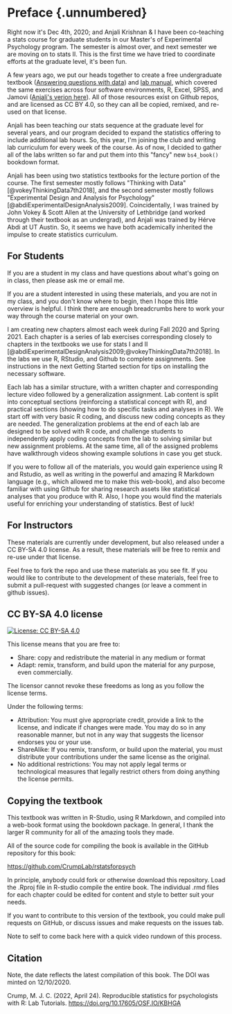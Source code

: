 # Preface {.unnumbered}

Right now it's Dec 4th, 2020; and Anjali Krishnan & I have been co-teaching a stats course for graduate students in our Master's of Experimental Psychology program. The semester is almost over, and next semester we are moving on to stats II. This is the first time we have tried to coordinate efforts at the graduate level, it's been fun.

A few years ago, we put our heads together to create a free undergraduate textbook ([Answering questions with data](https://crumplab.github.io/statistics/)) and [lab manual](https://crumplab.github.io/statisticsLab/), which covered the same exercises across four software environments, R, Excel, SPSS, and Jamovi ([Anjali's verion here](https://anjkrishnan.github.io/StatLab_jamovi)). All of those resources exist on Github repos, and are licensed as CC BY 4.0, so they can all be copied, remixed, and re-used on that license.

Anjali has been teaching our stats sequence at the graduate level for several years, and our program decided to expand the statistics offering to include additional lab hours. So, this year, I'm joining the club and writing lab curriculum for every week of the course. As of now, I decided to gather all of the labs written so far and put them into this "fancy" new `bs4_book()` bookdown format.

Anjali has been using two statistics textbooks for the lecture portion of the course. The first semester mostly follows "Thinking with Data" [@vokeyThinkingData7th2018], and the second semester mostly follows "Experimental Design and Analysis for Psychology" [@abdiExperimentalDesignAnalysis2009]. Coincidentally, I was trained by John Vokey & Scott Allen at the University of Lethbridge (and worked through their textbook as an undergrad), and Anjali was trained by Hérve Abdi at UT Austin. So, it seems we have both academically inherited the impulse to create statistics curriculum.

## For Students

If you are a student in my class and have questions about what's going on in class, then please ask me or email me.

If you are a student interested in using these materials, and you are not in my class, and you don't know where to begin, then I hope this little overview is helpful. I think there are enough breadcrumbs here to work your way through the course material on your own.

I am creating new chapters almost each week during Fall 2020 and Spring 2021. Each chapter is a series of lab exercises corresponding closely to chapters in the textbooks we use for stats I and II [@abdiExperimentalDesignAnalysis2009;@vokeyThinkingData7th2018]. In the labs we use R, RStudio, and Github to complete assignments. See instructions in the next Getting Started section for tips on installing the necessary software. 

Each lab has a similar structure, with a written chapter and corresponding lecture video followed by a generalization assignment. Lab content is split into conceptual sections (reinforcing a statistical concept with R), and practical sections (showing how to do specific tasks and analyses in R). We start off with very basic R coding, and discuss new coding concepts as they are needed. The generalization problems at the end of each lab are designed to be solved with R code, and challenge students to independently apply coding concepts from the lab to solving similar but new assignment problems. At the same time, all of the assigned problems have walkthrough videos showing example solutions in case you get stuck.

If you were to follow all of the materials, you would gain experience using R and Rstudio, as well as writing in the powerful and amazing R Markdown language (e.g., which allowed me to make this web-book), and also become familiar with using Github for sharing research assets like statistical analyses that you produce with R. Also, I hope you would find the materials useful for enriching your understanding of statistics. Best of luck!

## For Instructors

These materials are currently under development, but also released under a CC BY-SA 4.0 license. As a result, these materials will be free to remix and re-use under that license. 

Feel free to fork the repo and use these materials as you see fit. If you would like to contribute to the development of these materials, feel free to submit a pull-request with suggested changes (or leave a comment in github issues).

## CC BY-SA 4.0 license

[![License: CC BY-SA 4.0](https://img.shields.io/badge/License-CC%20BY--SA%204.0-lightgrey.svg)](https://creativecommons.org/licenses/by-sa/4.0/)

This license means that you are free to:

- Share: copy and redistribute the material in any medium or format
- Adapt: remix, transform, and build upon the material for any purpose, even commercially.

The licensor cannot revoke these freedoms as long as you follow the license terms.

Under the following terms:

- Attribution: You must give appropriate credit, provide a link to the license, and indicate if changes were made. You may do so in any reasonable manner, but not in any way that suggests the licensor endorses you or your use.
- ShareAlike: If you remix, transform, or build upon the material, you must distribute your contributions under the same license as the original.
- No additional restrictions: You may not apply legal terms or technological measures that legally restrict others from doing anything the license permits.

## Copying the textbook

This textbook was written in R-Studio, using R Markdown, and compiled into a web-book format using the bookdown package. In general, I thank the larger R community for all of the amazing tools they made.

All of the source code for compiling the book is available in the GitHub repository for this book:

<https://github.com/CrumpLab/rstatsforpsych>

In principle, anybody could fork or otherwise download this repository. Load the .Rproj file in R-studio compile the entire book. The individual .rmd files for each chapter could be edited for content and style to better suit your needs.

If you want to contribute to this version of the textbook, you could make pull requests on GitHub, or discuss issues and make requests on the issues tab.

Note to self to come back here with a quick video rundown of this process.

## Citation

Note, the date reflects the latest compilation of this book. The DOI was minted on 12/10/2020.

Crump, M. J. C. (2022, April 24). Reproducible statistics for psychologists with R: Lab Tutorials. https://doi.org/10.17605/OSF.IO/KBHGA


